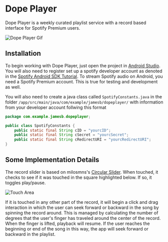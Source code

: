 # Dope Player
Dope Player is a weekly curated playlist service with a record based interface for Spotify Premium users.

![Dope Player Gif](https://media.giphy.com/media/3og0IKrs6fJEStvnBm/giphy.gif)

## Installation

To begin working with Dope Player, just open the project in [Android Studio](https://developer.android.com/studio/index.html). You will also need to register set up a spotify developer account as denoted in the [Spotify Android SDK Tutorial](https://developer.spotify.com/technologies/spotify-android-sdk/tutorial/). To stream Spotify audio on Android, you need a Spotify Premium account. This is true for testing and development as well.

You will also need to create a java class called `SpotifyConstants.java` in the folder `/app/src/main/java/com/example/jamesb/dopeplayer/` with information from your developer account follwing this format
```java
package com.example.jamesb.dopeplayer;

public class SpotifyConstants {
    public static final String cID = "yourcID";
    public static final String cSecret = "yourcSecret";
    public static final String cRedirectURI = "yourcRedirectURI";
}
```

## Some Implementation Details
The record slider is based on milosmns's [Circular Slider](https://github.com/milosmns/circular-slider-android). 
When touched, it checks to see if it was touched in the square highlighted below. If so, it toggles play/pause. 

![Touch Area](http://i.imgur.com/KuOOv1a.png)

If it is touched in any other part of the record, it will begin a click and drag interaction in which the user can seek forward or backward in the song by spinning the record around. This is managed by calculating the number of degrees that the user's finger has traveled around the center of the record. When the finger is lifted, playback will resume. If the user reaches the beginning or end of the song in this way, the app will seek forward or backward in the playlist. 
